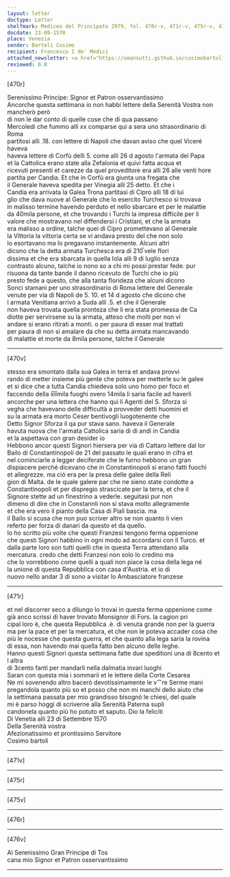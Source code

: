 ```yaml
---
layout: letter
doctype: Letter
shelfmark: Mediceo del Principato 2979, fol. 470r-v, 471r-v, 475r-v, 476r-v
docdate: 23-09-1570
place: Venezia
sender: Bartoli Cosimo
recipient: Francesco I de' Medici
attached_newsletter: <a href="https://smansutti.github.io/cosimobartoli/texts/3080_209/">3080_209</a>
reviewed: 0.0
---
```


[470r]  
  
  
Serenissimo Principe: Signor et Patron osservantissimo  
Ancorche questa settimana io non habbi lettere della Serenità Vostra non mancherò però  
di non le dar conto di quelle cose che di qua passano  
Mercoledi che fummo alli xx comparse qui a sera uno strasordinario di Roma  
partitosi alli .18. con lettere di Napoli che davan aviso che quel Viceré haveva  
haveva lettere di Corfù delli 5. come alli 26 d agosto l'armata del Papa  
et la Cattolica erano state alla Zefalonia et quivi fatta acqua et  
ricevuti presenti et carezze da quel proveditore era alli 26 alle venti hore  
partita per Candia. Et che in Corfù era giunta una fregata che  
il Generale haveva spedita per Vinegia alli 25 detto. Et che i  
Candia era arrivata la Galea Trona partitasi di Cipro alli 18 di lui  
glio che dava nuove al Generale che lo esercito Turchesco si trovava  
in malisso termine havendo perduto et nello sbarcare et per le malattie  
da 40mila persone, et che trovando i Turchi la impresa difficile per il  
valore che mostravano nel diffendersi i Cristiani, et che la armata  
era malisso a ordine, talche quei di Cipro promettevano al Generale  
la Vittoria la vittoria certa se vi andava presto del che non solo  
lo esortavano ma lo pregavano instantemente. Alcuni altri  
dicono che la detta armata Turchesca era di 210̅ vele flori  
dissima et che era sbarcata in quella Iola alli 9 di luglio senza  
contrasto alcuno, talche io nono so a chi mi possi prestar fede. pur  
risuona da tante bande il danno ricevuto de Turchi che io più  
presto fede a questo, che alla tanta florideza che alcuni dicono  
Sonci stamani per uno strasordinario di Roma lettere del Generale  
venute per via di Napoli de 5. 10. et 14 d agosto che dicono che  
l armata Venitiana arrivò a Suda alli .5. et che il Generale  
non haveva trovata quella pronteza che li era stata promessa de Ca  
diotte per servirsene su la armata, atteso che molti per non vi  
andare si erano ritirati a monti. o per paura di esser mal trattati  
per paura di non si amalare da che su detta armata mancavando  
di malattie et morte da 8mila persone, talche il Generale  
  
---  

[470v]  
  
  
stesso era smontato dalla sua Galea in terra et andava provvi  
rando di metter insieme più gente che poteva per metterle su le galee  
et si dice che a tutta Candia chiedeva solo uno homo per foco et  
faccendo della x̅i̅i̅mila fuoghi overo 14mila li saria facile ad haverli  
ancorche per una lettera che hanno qui li Agenti del S. Sforza si  
vegha che havevano delle difficultà a provveder detti huomini et  
su la armata era morto Ceser bentivogli luogotenente che  
Detto Signor Sforza il qa pur stava sano. haveva il Generale  
havuta nuova che l'armata Cattolica saria di di andi in Candia  
et la aspettava con gran desider io  
Hebbono ancor questi Signori hiersera per via di Cattaro lettere dal lor  
Bailo di Constantinopoli de 21 del passato le quali erano in cifra et  
nel cominciarle a legger deciferate che le furno hebbono un gran  
dispiacere perché dicevano che in Constantinopoli si erano fatti fuochi  
et allegrezze. ma ciò era per la presa delle galee della Reli  
gion di Malta. de le quale galere par che ne sieno state condotte a  
Constantinopoli et per dispregio strascicate per la terra, et che il  
Signore stette ad un finestrino a vederle. seguitasi pur non  
dimeno di dire che in Constannli non si stava molto allegramente  
et che era vero il pianto della Casa di Piali bascia. ma  
il Bailo si scusa che non puo scriver altro se non quanto li vien  
referto per forza di danari da questo et da quello.  
Io ho scritto più volte che questi Franzesi tengono ferma oppenione  
che questi Signori habbino in ogni modo ad accordarsi con il Turco. et  
dalla parte loro son tutti quelli che in questa Terra attendano alla  
mercatura. credo che detti Franzesi non solo lo credino ma  
che lo vorrebbono come quelli a quali non piace la cosa della lega né  
la unione di questa Repubblica con casa d'Austria. et io di  
nuovo nello andar 3 dì sono a visitar lo Ambasciatore franzese  
  
---  

[471r]  
  
  
et nel discorrer seco a dilungo lo trovai in questa ferma oppenione come  
già anco scrissi di haver trovato Monsignor di Fors. la cagion pri  
cipal loro è, che questa Repubblica .è. di venuta grande non per la guerra  
ma per la pace et per la mercatura, et che non le poteva accader cosa che  
più le nocesse che questa guerra, et che quanto alla lega saria la rovina  
di essa, non havendo mai quella fatto ben alcuno delle leghe.  
Hanno questi Signori questa settimana fatte due speditioni una di 8cento et l altra  
di 3cento fanti per mandarli nella dalmatia invari luoghi  
Saran con questa mia i sommarii et le lettere della Corte Cesarea  
Ne mi sovenendo altro bacerò devotissimamente le v⁀re Serme mani  
pregandola quanto più so et posso che non mi manchi dello aiuto che  
la settimana passata per mio grandisso bisognò le chiesi, del quale  
mi è parso hoggi di scriverne alla Serenità Paterna supli  
candonela quanto più ho potuto et saputo. Dio la feliciti  
Di Venetia alli 23 di Settembre 1570  
Della Serenità vostra  
Afezionatissimo et prontissimo Servitore  
Cosimo bartoli  
  
---  

[471v]  
  
  
  
---  

[475r]  
  
  
  
---  

[475v]  
  
  
  
---  

[476r]  
  
  
  
---  

[476v]  
  
  
Al Serenissimo Gran Principe di Tos  
cana mio Signor et Patron osservantissimo  
  
---  

